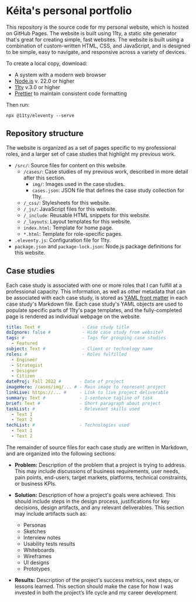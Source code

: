 # Kéita's personal portfolio

This repository is the source code for my personal website, which is hosted on GitHub Pages. The website is built using 11ty, a static site generator that's great for creating simple, fast websites. The website is built using a combination of custom-written HTML, CSS, and JavaScript, and is designed to be simple, easy to navigate, and responsive across a variety of devices.

To create a local copy, download:

- A system with a modern web browser
- [Node.js](https://nodejs.org/en/) v. 22.0 or higher
- [11ty](https://www.11ty.dev/) v.3.0 or higher
- [Prettier](https://prettier.io/) to maintain consistent code formatting

Then run:

```
npx @11ty/eleventy --serve
```

## Repository structure

The website is organized as a set of pages specific to my professional roles, and a larger set of case studies that highlight my previous work.

- `/src/`: Source files for content on this website.
  - `/cases/`: Case studies of my previous work, described in more detail after this section.
    - `img/`: Images used in the case studies.
    - `cases.json`: JSON file that defines the case study collection for 11ty.
  - `/_css/`: Stylesheets for this website.
  - `/_js/`: JavaScript files for this website.
  - `/_include`: Reusable HTML snippets for this website.
  - `/_layouts`: Layout templates for this website.
  - `index.html`: Template for home page.
  - `*.html`: Template for role-specific pages.
- `.eleventy.js`: Configuration file for 11ty.
- `package.json` and `package-lock.json`: Node.js package definitions for this website.

## Case studies

Each case study is associated with one or more roles that I can fulfill at a professional capacity. This information, as well as other metadata that can be associated with each case study, is stored as [YAML front matter](https://jekyllrb.com/docs/front-matter/) in each case study's Markdown file. Each case study's YAML objects are used to populate specific parts of 11ty's page templates, and the fully-completed page is rendered as individual webpage on the website.

```yaml
title: Text #                - Case study title
doIgnore: false #            - Hide case study from website?
tags: #                      - Tags for grouping case studies
  - Featured
subject: Text #              - Client or technology name
roles: #                     - Roles fulfilled
  - Engineer
  - Strategist
  - Designer
  - Citizen
dateProj: Fall 2022 #       - Date of project
imageHero: /cases/img/... # - Main image to represent project
linkLive: https://... #     - Link to live project deliverable
summary: Text #             - 1-sentence tagline of task
brief: Text #               - Short paragraph about project
taskList: #                 - Releveant skills used
  - Text 1
  - Text 2
techList: #                 - Technologies used
  - Text 1
  - Text 2
```

The remainder of source files for each case study are written in Markdown, and are organized into the following sections:

- **Problem:** Description of the problem that a project is trying to address. This may include discussions of business requirements, user needs, pain points, end-users, target markets, platforms, technical constraints, or business KPIs.

- **Solution:** Description of how a project's goals were achieved. This should include steps in the design process, justifications for key decisions, design artifacts, and any relevant deliverables. This section may include artifacts such as:

  - Personas
  - Sketches
  - Interview notes
  - Usability tests results
  - Whiteboards
  - Wireframes
  - UI designs
  - Prototypes

- **Results:** Description of the project's success metrics, next steps, or lessons learned. This section should make the case for how I was invested in both the project’s life cycle and my career development.
